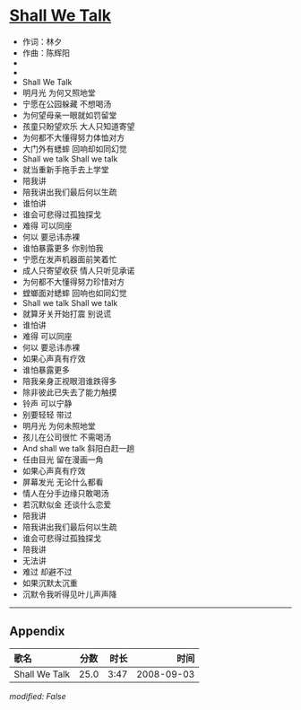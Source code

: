 # [Shall We Talk](https://music.163.com/song?id=409941771)

* 作词：林夕
* 作曲：陈辉阳
*
*
* Shall We Talk
* 明月光 为何又照地堂
* 宁愿在公园躲藏 不想喝汤
* 为何望母亲一眼就如罚留堂
* 孩童只盼望欢乐 大人只知道寄望
* 为何都不大懂得努力体恤对方
* 大门外有蟋蟀 回响却如同幻觉
* Shall we talk Shall we talk
* 就当重新手拖手去上学堂
* 陪我讲
* 陪我讲出我们最后何以生疏
* 谁怕讲
* 谁会可悲得过孤独探戈
* 难得 可以同座
* 何以 要忌讳赤裸
* 谁怕暴露更多 你别怕我
* 宁愿在发声机器面前笑着忙
* 成人只寄望收获 情人只听见承诺
* 为何都不大懂得努力珍惜对方
* 螳螂面对蟋蟀 回响也如同幻觉
* Shall we talk Shall we talk
* 就算牙关开始打震 别说谎
* 谁怕讲
* 难得 可以同座
* 何以 要忌讳赤裸
* 如果心声真有疗效
* 谁怕暴露更多
* 陪我亲身正视眼泪谁跌得多
* 除非彼此已失去了能力触摸
* 铃声 可以宁静
* 别要轻轻 带过
* 明月光 为何未照地堂
* 孩儿在公司很忙 不需喝汤
* And shall we talk 斜阳白赶一趟
* 任由目光 留在漫画一角
* 如果心声真有疗效
* 屏幕发光 无论什么都看
* 情人在分手边缘只敢喝汤
* 若沉默似金 还谈什么恋爱
* 陪我讲
* 陪我讲出我们最后何以生疏
* 谁会可悲得过孤独探戈
* 陪我讲
* 无法讲
* 难过 却避不过
* 如果沉默太沉重
* 沉默令我听得见叶儿声声降


---

## Appendix

|歌名|分数|时长|时间|
|:---|:---:|---:|---:|
|Shall We Talk|25.0|3:47|2008-09-03

*modified: False*